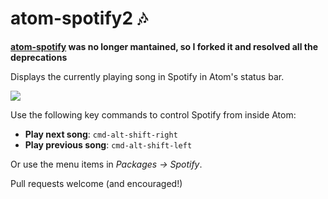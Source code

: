 # atom-spotify2 :notes:

__[atom-spotify] was no longer mantained, so I forked it and resolved all the deprecations__

Displays the currently playing song in Spotify in Atom's status bar.

![](https://dl.dropbox.com/s/5grx2ol4g4lcvb0/Screenshot%202014-02-28%2021.40.14.png)

Use the following key commands to control Spotify from inside Atom:

- **Play next song**: `cmd-alt-shift-right`
- **Play previous song**: `cmd-alt-shift-left`

Or use the menu items in *Packages -> Spotify*.

Pull requests welcome (and encouraged!)

[atom-spotify]: https://github.com/jakemarsh/atom-spotify
